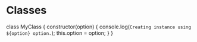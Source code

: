 # Classes

class MyClass {
 constructor(option) {
 console.log(`Creating instance using ${option} option.`);
 this.option = option;
 }
}
